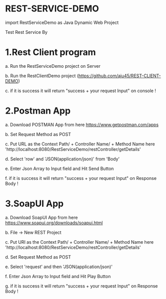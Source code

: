 # REST-SERVICE-DEMO
import RestServiceDemo as Java Dynamic Web Project

Test Rest Service By 

# 1.Rest Client program
a. Run the RestServiceDemo project on Server

b. Run the RestClientDemo project (https://github.com/aju45/REST-CLIENT-DEMO) 

c. if it is success it will return "success + your request Input" on console !

# 2.Postman App
a. Download POSTMAN App from here https://www.getpostman.com/apps

b. Set Request Method as POST

c. Put URL as the Context Path/ + Controller Name/ + Method Name here 'http://localhost:8080/RestServiceDemo/restController/getDetails'

d. Select 'row' and 'JSON(application/json)' from 'Body'

e. Enter Json Array to Input field and Hit Send Button

f. if it is success it will return "success + your request Input" on Response Body !

# 3.SoapUI App
a. Download SoapUI App from here https://www.soapui.org/downloads/soapui.html

b. File -> New REST Project

c. Put URI as the Context Path/ + Controller Name/ + Method Name here 'http://localhost:8080/RestServiceDemo/restController/getDetails'

d. Set Request Method as POST

e. Select 'request' and then 'JSON(application/json)' 

f. Enter Json Array to Input field and Hit Play Button

g. if it is success it will return "success + your request Input" on Response Body !

